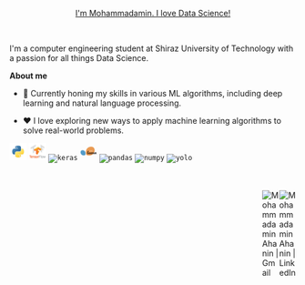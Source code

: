 <p align="center"><a href="https://mohahanin.github.io/Portfolio-Webpage/">I'm Mohammadamin. I love Data Science!</a></p>

<br />

I'm a computer engineering student at Shiraz University of Technology with a passion for all things Data Science.

**About me**

- 🌱 Currently honing my skills in various ML algorithms, including deep learning and natural language processing.

- ❤️ I love exploring new ways to apply machine learning algorithms to solve real-world problems.



<code><img height="30" alt="python" src="https://raw.githubusercontent.com/github/explore/80688e429a7d4ef2fca1e82350fe8e3517d3494d/topics/python/python.png"></code>
<code><img height="30" alt="tensorflow" src="https://raw.githubusercontent.com/github/explore/80688e429a7d4ef2fca1e82350fe8e3517d3494d/topics/tensorflow/tensorflow.png"></code>
<code><img height="30" alt="keras" src="https://upload.wikimedia.org/wikipedia/commons/a/ae/Keras_logo.svg"></code>
<code><img height="30" alt="scikit-learn" src="https://raw.githubusercontent.com/github/explore/80688e429a7d4ef2fca1e82350fe8e3517d3494d/topics/scikit-learn/scikit-learn.png"></code>
<code><img height="30" alt="pandas" src="https://upload.wikimedia.org/wikipedia/commons/e/ed/Pandas_logo.svg"></code>
<code><img height="30" alt="numpy" src="https://upload.wikimedia.org/wikipedia/commons/3/31/NumPy_logo_2020.svg"></code>
<code><img height="30" alt="yolo" src="[https://pjreddie.com/media/image/yologo_2.png](https://www.google.com/url?sa=i&url=https%3A%2F%2Fmedium.com%2F%40enriqueav%2Fobject-detection-with-yolo-implementations-and-how-to-use-them-5da928356035&psig=AOvVaw3xdpyNyHf7Hb8N2lWwv_lm&ust=1748626056688000&source=images&cd=vfe&opi=89978449&ved=0CBUQjRxqFwoTCLjttfeZyY0DFQAAAAAdAAAAABAE)"></code>

<br />
<br />

<a href="https://www.linkedin.com/in/mohammadamin-ahanin/">
  <img align="right" alt="Mohammadamin Ahanin | LinkedIn" width="30px" src="https://cdn-icons-png.flaticon.com/512/174/174857.png" />
</a>
<a href="mailto:maahanin@gmail.com">
  <img align="right" alt="Mohammadamin Ahanin | Gmail" width="30px" src="https://cdn-icons-png.flaticon.com/512/281/281769.png" />
</a>
